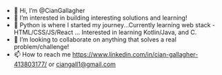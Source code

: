 - 👋 Hi, I’m @CianGallagher
- 👀 I’m interested in building interesting solutions and learning! 
- 🌱 Python is where I started my journey...Currently learning web stack - HTML/CSS/JS/React ... Interested in learning Kotlin/Java, and C.
- 💞️ I’m looking to collaborate on anything that solves a real problem/challenge!
- 📫 How to reach me https://www.linkedin.com/in/cian-gallagher-413803177/ or ciangall1@gmail.com
